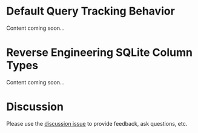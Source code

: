 # Default Query Tracking Behavior

Content coming soon...

# Reverse Engineering SQLite Column Types

Content coming soon...

# Discussion

Please use the [discussion issue](https://github.com/aspnet/EntityFramework/issues/2791) to provide feedback, ask questions, etc.